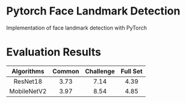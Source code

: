 # Pytorch Face Landmark Detection
Implementation of face landmark detection with PyTorch



# Evaluation Results

| Algorithms | Common | Challenge | Full Set |
|:-:|:-:|:-:|:-:|
| ResNet18 | 3.73 | 7.14 | 4.39 |
| MobileNetV2 | 3.97 | 8.54 | 4.85 |



